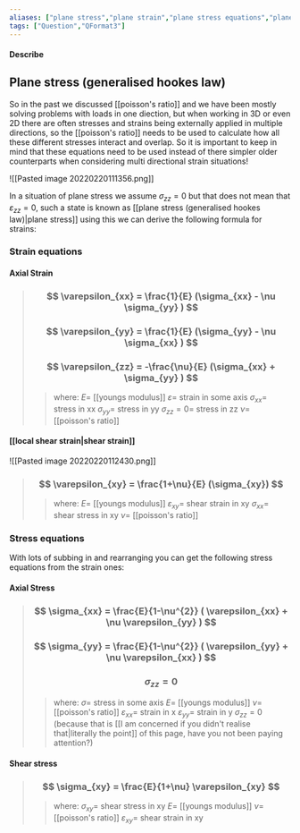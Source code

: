 ```yaml
---
aliases: ["plane stress","plane strain","plane stress equations","plane stain equations"]
tags: ["Question","QFormat3"]
---
```


#### Describe
## Plane stress (generalised hookes law)
So in the past we discussed [[poisson's ratio]] and we have been mostly solving problems with loads in one diection, but when working in 3D or even 2D there are often stresses and strains being externally applied in multiple directions, so the [[poisson's ratio]] needs to be used to calculate how all these different stresses interact and overlap. So it is important to keep in mind that these equations need to be used instead of there simpler older counterparts when considering multi directional strain situations!

![[Pasted image 20220220111356.png]]

In a situation of plane stress we assume $\sigma_{zz}=0$ but that does not mean that $\varepsilon_{zz}=0$, such a state is known as [[plane stress (generalised hookes law)|plane stress]] using this we can derive the following formula for strains:

### Strain equations

#### Axial Strain

> ### $$ \varepsilon_{xx} = \frac{1}{E} (\sigma_{xx} - \nu \sigma_{yy} ) $$ 
> ### $$ \varepsilon_{yy} = \frac{1}{E} (\sigma_{yy} - \nu \sigma_{xx} ) $$ 
> ### $$ \varepsilon_{zz} = -\frac{\nu}{E} (\sigma_{xx} + \sigma_{yy} ) $$ 
>> where:
>> $E=$ [[youngs modulus]]
>> $\varepsilon=$ strain in some axis
>> $\sigma_{xx}=$ stress in xx
>> $\sigma_{yy}=$ stress in yy
>> $\sigma_{zz}=0=$ stress in zz
>> $\nu=$ [[poisson's ratio]]

#### [[local shear strain|shear strain]]

![[Pasted image 20220220112430.png]]

> ### $$ \varepsilon_{xy} = \frac{1+\nu}{E} (\sigma_{xy}) $$ 
>> where:
>> $E=$ [[youngs modulus]]
>> $\varepsilon_{xy}=$ shear strain in xy
>> $\sigma_{xx}=$ shear stress in xy
>> $\nu=$ [[poisson's ratio]]

### Stress equations
With lots of subbing in and rearranging you can get the following stress equations from the strain ones:

#### Axial Stress

> ### $$ \sigma_{xx} = \frac{E}{1-\nu^{2}} ( \varepsilon_{xx} + \nu \varepsilon_{yy} ) $$ 
> ### $$ \sigma_{yy} = \frac{E}{1-\nu^{2}} ( \varepsilon_{yy} + \nu \varepsilon_{xx} ) $$ 
> ### $$ \sigma_{zz} = 0 $$
>> where:
>> $\sigma=$ stress in some axis
>> $E=$ [[youngs modulus]]
>> $\nu=$ [[poisson's ratio]]
>> $\varepsilon_{xx}=$ strain in x
>> $\varepsilon_{yy}=$ strain in y
>> $\sigma_{zz}=0$  (because that is [[I am concerned if you didn't realise that|literally the point]] of this page, have you not been paying attention?)

#### Shear stress

> ### $$ \sigma_{xy} = \frac{E}{1+\nu} \varepsilon_{xy} $$ 
>> where:
>> $\sigma_{xy}=$ shear stress in xy
>> $E=$ [[youngs modulus]]
>> $\nu=$ [[poisson's ratio]]
>> $\varepsilon_{xy}=$ shear strain in xy